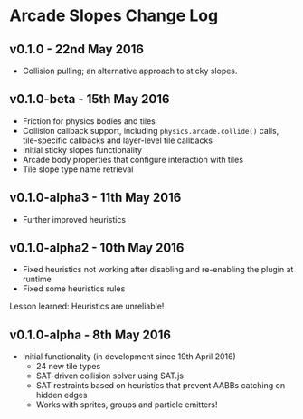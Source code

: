 # Arcade Slopes Change Log

## v0.1.0 - 22nd May 2016
- Collision pulling; an alternative approach to sticky slopes.

## v0.1.0-beta - 15th May 2016
- Friction for physics bodies and tiles
- Collision callback support, including `physics.arcade.collide()` calls,
  tile-specific callbacks and layer-level tile callbacks
- Initial sticky slopes functionality
- Arcade body properties that configure interaction with tiles
- Tile slope type name retrieval

## v0.1.0-alpha3 - 11th May 2016
- Further improved heuristics

## v0.1.0-alpha2 - 10th May 2016
- Fixed heuristics not working after disabling and re-enabling the plugin at
  runtime
- Fixed some heuristics rules

Lesson learned: Heuristics are unreliable!

## v0.1.0-alpha - 8th May 2016
- Initial functionality (in development since 19th April 2016)
  - 24 new tile types
  - SAT-driven collision solver using SAT.js
  - SAT restraints based on heuristics that prevent AABBs catching on hidden
    edges
  - Works with sprites, groups and particle emitters!
